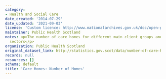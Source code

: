 ```yaml
---
category:
- Health and Social Care
date_created: '2014-07-29'
date_updated: '2021-09-03'
license: 'Custom licence: http://www.nationalarchives.gov.uk/doc/open-government-licence/version/3/'
maintainer: Public Health Scotland
notes: <p>The number of care homes for different main client groups and across care
  sectors</p>
organization: Public Health Scotland
original_dataset_link: http://statistics.gov.scot/data/number-of-care-homes
records: null
resources: []
schema: default
title: 'Care Homes: Number of Homes'
---
```

